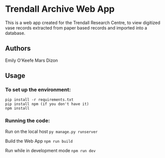 # Trendall Archive Web App
This is a web app created for the Trendall Research Centre, to view digitized vase 
records extracted from paper based records and imported into a database. 

## Authors
Emily O'Keefe 
Mars Dizon

## Usage
### To set up the environment:
```
pip install -r requirements.txt
pip install npm (if you don't have it)
npm install
```

### Running the code:

Run on the local host
```py manage.py runserver```

Build the Web App
```npm run build```

Run while in development mode
```npm run dev```